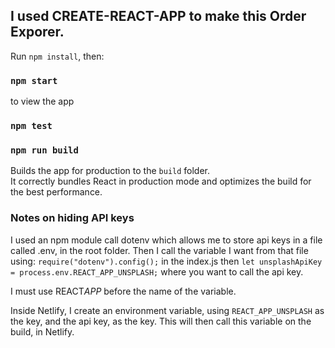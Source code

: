 ## I used CREATE-REACT-APP to make this Order Exporer.

Run `npm install`, then:

### `npm start`

to view the app

### `npm test`

### `npm run build`

Builds the app for production to the `build` folder.<br>
It correctly bundles React in production mode and optimizes the build for the best performance.

### Notes on hiding API keys

I used an npm module call dotenv which allows me to store api keys in a file called .env, in the root folder. Then I call the variable I want from that file using:
`require("dotenv").config();` in the index.js
then `let unsplashApiKey = process.env.REACT_APP_UNSPLASH;` where you want to call the api key.

I must use REACT*APP* before the name of the variable.

Inside Netlify, I create an environment variable, using `REACT_APP_UNSPLASH` as the key, and the api key, as the key. This will then call this variable on the build, in Netlify.
